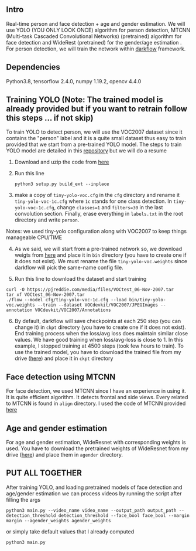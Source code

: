 ## Intro

Real-time person and face detection + age and gender estimation. We will use YOLO (YOU ONLY LOOK ONCE) algorithm for person detection, MTCNN (Multi-task Cascaded Convolutional Networks) (pretrained) algorithm for face detection and WideRest (pretrained) for the gender/age estimation .
For person detection, we will train the network within [darkflow](https://github.com/thtrieu/darkflow) framework.



## Dependencies

Python3.8, tensorflow 2.4.0, numpy 1.19.2, opencv 4.4.0


## Training YOLO (Note: The trained model is already provided but if you want to retrain follow this steps ... if not skip)
To train YOLO to detect person, we will use the VOC2007 dataset since it contains the "person" label and it is a quite small dataset thus easy to train provided that we start from a pre-trained YOLO model. The steps to train YOLO model are detailed in this [repository](https://github.com/thtrieu/darkflow) but we will do a resume

1. Download and uzip the code from [here](https://github.com/thtrieu/darkflow)

2. Run this line
   ```
   python3 setup.py build_ext --inplace
   ```
3. make a copy of `tiny-yolo-voc.cfg` in the `cfg` directory and rename it `tiny-yolo-voc-1c.cfg` where `1c` stands for one class detection. In `tiny-yolo-voc-1c.cfg`, change `classes=1` and `filters=30` in the last convolution section. Finally, erase everything in `labels.txt` in the root directory and write `person`.

Notes: we used tiny-yolo configuration along with VOC2007 to keep things manageable CPU/TIME

4. As we said, we will start from a pre-trained network so, we download weigts from [here](https://pjreddie.com/darknet/yolov2/) and place it in `bin` directory (you have to create one if it does not exist). We must rename the file `tiny-yolo-voc.weights` since darkflow will pick the same-name config file.

5. Run this line to download the dataset and start training
```
curl -O https://pjreddie.com/media/files/VOCtest_06-Nov-2007.tar
tar xf VOCtest_06-Nov-2007.tar
./flow --model cfg/tiny-yolo-voc-1c.cfg --load bin/tiny-yolo-voc.weights --train --dataset VOCdevkit/VOC2007/JPEGImages --annotation VOCdevkit/VOC2007/Annotations 
```

6. By default, darkflow will save checkpoints at each 250 step (you can change it) in `ckpt` directory (you have to create one if it does not exist). End training process when the loss/avg loss does maintain similar close values. We have good training when loss/avg-loss is close to 1. In this example, I stopped training at 4500 steps (took few hours to train). 
To use the trained model, you have to download the trained file from my drive ([here](https://drive.google.com/file/d/17ZILb6RwRSdfTpt9zoTmH9mvsx5u8jls/view?usp=sharing)) and place it in `ckpt` directory


## Face detection using MTCNN
For face detection, we used MTCNN since I have an experience in using it. It is quite efficient algorithm. It detects frontal and side views. Every related to MTCNN is found in `align` directory. I used the code of MTCNN provided [here](https://github.com/Linzaer/Face-Track-Detect-Extract)


## Age and gender estimation
For age and gender estimation, WideResnet with corresponding weights is used. You have to download the pretrained weights of WideResnet from my drive ([here](https://drive.google.com/file/d/10ZRgOYNxIR3qcXmFQo09A6z-oOOKmkJ3/view?usp=sharing)) and place them in `agender` directory. 


## PUT ALL TOGETHER
After training YOLO, and loading pretrained models of face detection and age/gender estimation we can process videos by running the script after filling the args
```
python3 main.py --video_name video_name --output_path output_path --detection_threshold detection_threshold --face_bool face_bool --margin margin --agender_weights agender_weights
```
or simply take default values that I already computed

```
python3 main.py
```






